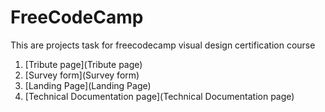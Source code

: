 # FreeCodeCamp
This are projects task for freecodecamp visual design certification course
1. [Tribute page](Tribute page)
2. [Survey form](Survey form)
3. [Landing Page](Landing Page)
4. [Technical Documentation page](Technical Documentation page)
